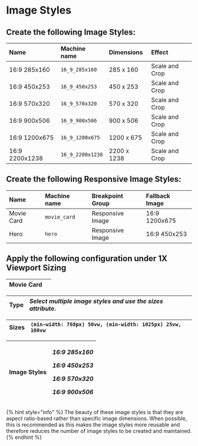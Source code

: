 # Image Styles

## Create the following **Image Styles**:

| Name | Machine name | Dimensions | Effect |
| :--- | :--- | :--- | :--- |
| 16:9 285x160 | `16_9_285x160` | 285 x 160 | Scale and Crop |
| 16:9 450x253 | `16_9_450x253` | 450 x 253 | Scale and Crop |
| 16:9 570x320 | `16_9_570x320` | 570 x 320 | Scale and Crop |
| 16:9 900x506 | `16_9_900x506` | 900 x 506 | Scale and Crop |
| 16:9 1200x675 | `16_9_1200x675` | 1200 x 675 | Scale and Crop |
| 16:9 2200x1238 | `16_9_2200x1238` | 2200 x 1238 | Scale and Crop |

## Create the following **Responsive Image Styles**:

| Name | Machine name | Breakpoint Group | Fallback Image |
| :--- | :--- | :--- | :--- |
| Movie Card | `movie_card` | Responsive Image | 16:9 1200x675 |
| Hero | `hero` | Responsive Image | 16:9 450x253 |

## Apply the following configuration under **1X Viewport Sizing**

| **Movie Card** |  |
| :--- | :--- |


| Type | _Select multiple image styles and use the sizes attribute_. |
| :--- | :--- |


| Sizes | `(min-width: 768px) 50vw, (min-width: 1025px) 25vw, 100vw` |
| :--- | :--- |


<table>
  <thead>
    <tr>
      <th style="text-align:left">Image Styles</th>
      <th style="text-align:left">
        <p><em>16:9 285x160</em>
        </p>
        <p><em>16:9 450x253</em>
        </p>
        <p><em>16:9 570x320</em>
        </p>
        <p><em>16:9 900x506</em>
        </p>
      </th>
    </tr>
  </thead>
  <tbody></tbody>
</table>{% hint style="info" %}
The beauty of these image styles is that they are aspect ratio-based rather than specific image dimensions. When possible, this is recommended as this makes the image styles more reusable and therefore reduces the number of image styles to be created and maintained.
{% endhint %}

